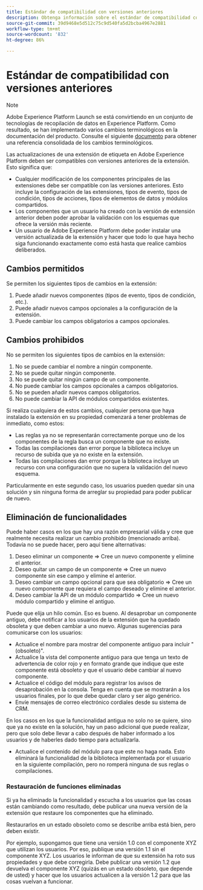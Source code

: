 ```yaml
---
title: Estándar de compatibilidad con versiones anteriores
description: Obtenga información sobre el estándar de compatibilidad con versiones anteriores en Adobe Experience Platform que garantiza que las versiones actualizadas de las extensiones de etiquetas sean compatibles con versiones anteriores.
source-git-commit: 39d9468e5d512c75c9d540fa5d2bcba4967e2881
workflow-type: tm+mt
source-wordcount: '832'
ht-degree: 86%

---
```


# Estándar de compatibilidad con versiones anteriores

>[!NOTE]
>
>Adobe Experience Platform Launch se está convirtiendo en un conjunto de tecnologías de recopilación de datos en Experience Platform. Como resultado, se han implementado varios cambios terminológicos en la documentación del producto. Consulte el siguiente [documento](../term-updates.md) para obtener una referencia consolidada de los cambios terminológicos.

Las actualizaciones de una extensión de etiqueta en Adobe Experience Platform deben ser compatibles con versiones anteriores de la extensión. Esto significa que:

* Cualquier modificación de los componentes principales de las extensiones debe ser compatible con las versiones anteriores. Esto incluye la configuración de las extensiones, tipos de evento, tipos de condición, tipos de acciones, tipos de elementos de datos y módulos compartidos.
* Los componentes que un usuario ha creado con la versión de extensión anterior deben poder aprobar la validación con los esquemas que ofrece la versión más reciente.
* Un usuario de Adobe Experience Platform debe poder instalar una versión actualizada de la extensión y hacer que todo lo que haya hecho siga funcionando exactamente como está hasta que realice cambios deliberados.

## Cambios permitidos

Se permiten los siguientes tipos de cambios en la extensión:

1. Puede añadir nuevos componentes (tipos de evento, tipos de condición, etc.).
1. Puede añadir nuevos campos opcionales a la configuración de la extensión.
1. Puede cambiar los campos obligatorios a campos opcionales.

## Cambios prohibidos

No se permiten los siguientes tipos de cambios en la extensión:

1. No se puede cambiar el nombre a ningún componente.
1. No se puede quitar ningún componente.
1. No se puede quitar ningún campo de un componente.
1. No puede cambiar los campos opcionales a campos obligatorios.
1. No se pueden añadir nuevos campos obligatorios.
1. No puede cambiar la API de módulos compartidos existentes.

Si realiza cualquiera de estos cambios, cualquier persona que haya instalado la extensión en su propiedad comenzará a tener problemas de inmediato, como estos:

* Las reglas ya no se representarán correctamente porque uno de los componentes de la regla busca un componente que no existe.
* Todas las compilaciones dan error porque la biblioteca incluye un recurso de subida que ya no existe en la extensión.
* Todas las compilaciones dan error porque la biblioteca incluye un recurso con una configuración que no supera la validación del nuevo esquema.

Particularmente en este segundo caso, los usuarios pueden quedar sin una solución y sin ninguna forma de arreglar su propiedad para poder publicar de nuevo.

## Eliminación de funcionalidades

Puede haber casos en los que hay una razón empresarial válida y cree que realmente necesita realizar un cambio prohibido (mencionado arriba). Todavía no se puede hacer, pero aquí tiene alternativas:

1. Deseo eliminar un componente => Cree un nuevo componente y elimine el anterior.
1. Deseo quitar un campo de un componente => Cree un nuevo componente sin ese campo y elimine el anterior.
1. Deseo cambiar un campo opcional para que sea obligatorio => Cree un nuevo componente que requiera el campo deseado y elimine el anterior.
1. Deseo cambiar la API de un módulo compartido => Cree un nuevo módulo compartido y elimine el antiguo.

Puede que elija un hilo común. Eso es bueno. Al desaprobar un componente antiguo, debe notificar a los usuarios de la extensión que ha quedado obsoleta y que deben cambiar a uno nuevo.  Algunas sugerencias para comunicarse con los usuarios:

* Actualice el nombre para mostrar del componente antiguo para incluir &quot;(obsoleto)&quot;.
* Actualice la vista del componente antiguo para que tenga un texto de advertencia de color rojo y en formato grande que indique que este componente está obsoleto y que el usuario debe cambiar al nuevo componente.
* Actualice el código del módulo para registrar los avisos de desaprobación en la consola. Tenga en cuenta que se mostrarán a los usuarios finales, por lo que debe quedar claro y ser algo genérico.
* Envíe mensajes de correo electrónico cordiales desde su sistema de CRM.

En los casos en los que la funcionalidad antigua no solo no se quiere, sino que ya no existe en la solución, hay un paso adicional que puede realizar, pero que solo debe llevar a cabo después de haber informado a los usuarios y de haberles dado tiempo para actualizarla.

* Actualice el contenido del módulo para que este no haga nada. Esto eliminará la funcionalidad de la biblioteca implementada por el usuario en la siguiente compilación, pero no romperá ninguna de sus reglas o compilaciones.

### Restauración de funciones eliminadas

Si ya ha eliminado la funcionalidad y escucha a los usuarios que las cosas están cambiando como resultado, debe publicar una nueva versión de la extensión que restaure los componentes que ha eliminado.

Restaurarlos en un estado obsoleto como se describe arriba está bien, pero deben existir.

Por ejemplo, supongamos que tiene una versión 1.0 con el componente XYZ que utilizan los usuarios. Por eso, publique una versión 1.1 sin el componente XYZ. Los usuarios le informan de que su extensión ha roto sus propiedades y que debe corregirla. Debe publicar una versión 1.2 que devuelva el componente XYZ (quizás en un estado obsoleto, que depende de usted) y hacer que los usuarios actualicen a la versión 1.2 para que las cosas vuelvan a funcionar.
